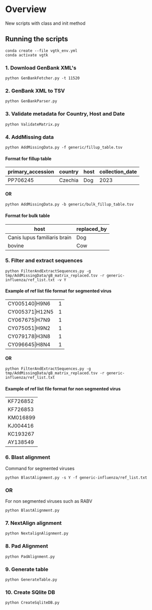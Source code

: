 # Overview
New scripts with class and init method

## Running the scripts
```shell
conda create --file vgtk_env.yml
conda activate vgtk
```

### 1. Download GenBank XML's
```shell
python GenBankFetcher.py -t 11520
```

### 2. GenBank XML to TSV
```shell
python GenBankParser.py
```

### 3. Validate metadata for Country, Host and Date
```shell
python ValidateMatrix.py
```

### 4. AddMissing data
```shell
python AddMissingData.py -f generic/fillup_table.tsv
```
#### Format for fillup table
| primary_accession | country | host | collection_date |
|----------|----------|----------|----------|
| PP706245   | Czechia   |  Dog  | 2023 |

####       OR 

```shell
python AddMissingData.py -b generic/bulk_fillup_table.tsv
```
#### Format for bulk table
| host                          | replaced_by |
|-------------------------------|-------------|
| Canis lupus familiaris brain  | Dog        |
| bovine                        | Cow     |

### 5. Filter and extract sequences
```shell
python FilterAndExtractSequences.py -g tmp/AddMissingData/gB_matrix_replaced.tsv -r generic-influenza/ref_list.txt -v Y
```

#### Example of ref list file format for segmented virus
<table>
    <tbody>
        <tr>
            <td>CY005140|H9N6</td>
            <td>1</td>
        </tr>
        <tr>
            <td>CY005371|H12N5</td>
            <td>1</td>
        </tr>
        <tr>
            <td>CY067675|H7N9</td>
            <td>1</td>
        </tr>
        <tr>
            <td>CY075051|H9N2</td>
            <td>1</td>
        </tr>
        <tr>
            <td>CY079178|H3N8</td>
            <td>1</td>
        </tr>
        <tr>
            <td>CY096645|H8N4</td>
            <td>1</td>
        </tr>
    </tbody>
</table>



####      OR
```shell
python FilterAndExtractSequences.py -g tmp/AddMissingData/gB_matrix_replaced.tsv -r generic-influenza/ref_list.txt
```

#### Example of ref list file format for non segmented virus

<table>
    <tbody>
        <tr>
            <td>KF726852</td>
        </tr>
        <tr>
            <td>KF726853</td>
        </tr>
        <tr>
            <td>KM016899</td>
        </tr>
        <tr>
            <td>KJ004416</td>
        </tr>
        <tr>
            <td>KC193267</td>
        </tr>
        <tr>
            <td>AY138549</td>
        </tr>
    </tbody>
</table>

### 6. Blast alignment
Command for segmented viruses
```shell
python BlastAlignment.py -s Y -f generic-influenza/ref_list.txt
```

###         OR
For non segmented viruses such as RABV
```shell
python BlastAlignment.py
```

### 7. NextAlign alignment
```shell
python NextalignAlignment.py
```

### 8. Pad Alignment
```shell
python PadAlignment.py
```

### 9. Generate table
```shell
python GenerateTable.py
```

### 10. Create SQlite DB
```shell
python CreateSqliteDB.py
```
